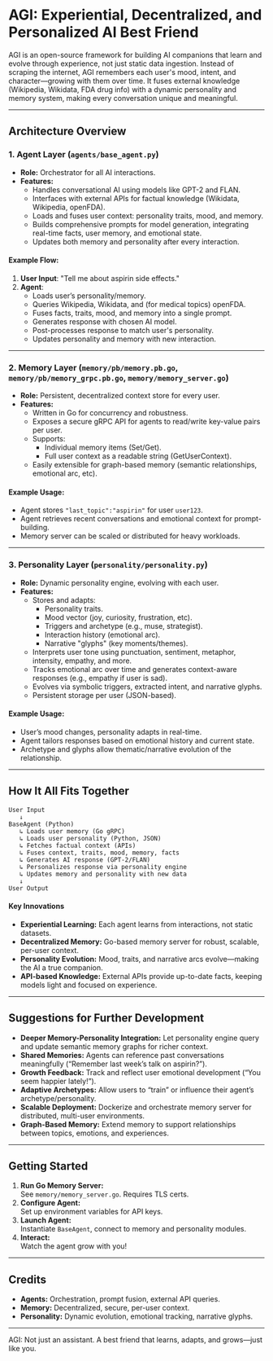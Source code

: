 # AGI: Experiential, Decentralized, and Personalized AI Best Friend

AGI is an open-source framework for building AI companions that learn and evolve through experience, not just static data ingestion. Instead of scraping the internet, AGI remembers each user's mood, intent, and character—growing with them over time. It fuses external knowledge (Wikipedia, Wikidata, FDA drug info) with a dynamic personality and memory system, making every conversation unique and meaningful.

---

## Architecture Overview

### 1. Agent Layer (`agents/base_agent.py`)

- **Role:** Orchestrator for all AI interactions.
- **Features:**
  - Handles conversational AI using models like GPT-2 and FLAN.
  - Interfaces with external APIs for factual knowledge (Wikidata, Wikipedia, openFDA).
  - Loads and fuses user context: personality traits, mood, and memory.
  - Builds comprehensive prompts for model generation, integrating real-time facts, user memory, and emotional state.
  - Updates both memory and personality after every interaction.

#### Example Flow:
1. **User Input**: "Tell me about aspirin side effects."
2. **Agent**:
   - Loads user’s personality/memory.
   - Queries Wikipedia, Wikidata, and (for medical topics) openFDA.
   - Fuses facts, traits, mood, and memory into a single prompt.
   - Generates response with chosen AI model.
   - Post-processes response to match user's personality.
   - Updates personality and memory with new interaction.

---

### 2. Memory Layer (`memory/pb/memory.pb.go`, `memory/pb/memory_grpc.pb.go`, `memory/memory_server.go`)

- **Role:** Persistent, decentralized context store for every user.
- **Features:**
  - Written in Go for concurrency and robustness.
  - Exposes a secure gRPC API for agents to read/write key-value pairs per user.
  - Supports:
    - Individual memory items (Set/Get).
    - Full user context as a readable string (GetUserContext).
  - Easily extensible for graph-based memory (semantic relationships, emotional arc, etc).

#### Example Usage:
- Agent stores `"last_topic":"aspirin"` for user `user123`.
- Agent retrieves recent conversations and emotional context for prompt-building.
- Memory server can be scaled or distributed for heavy workloads.

---

### 3. Personality Layer (`personality/personality.py`)

- **Role:** Dynamic personality engine, evolving with each user.
- **Features:**
  - Stores and adapts:
    - Personality traits.
    - Mood vector (joy, curiosity, frustration, etc).
    - Triggers and archetype (e.g., muse, strategist).
    - Interaction history (emotional arc).
    - Narrative "glyphs" (key moments/themes).
  - Interprets user tone using punctuation, sentiment, metaphor, intensity, empathy, and more.
  - Tracks emotional arc over time and generates context-aware responses (e.g., empathy if user is sad).
  - Evolves via symbolic triggers, extracted intent, and narrative glyphs.
  - Persistent storage per user (JSON-based).

#### Example Usage:
- User’s mood changes, personality adapts in real-time.
- Agent tailors responses based on emotional history and current state.
- Archetype and glyphs allow thematic/narrative evolution of the relationship.

---

## How It All Fits Together

```
User Input
   ↓
BaseAgent (Python)
   ↳ Loads user memory (Go gRPC)
   ↳ Loads user personality (Python, JSON)
   ↳ Fetches factual context (APIs)
   ↳ Fuses context, traits, mood, memory, facts
   ↳ Generates AI response (GPT-2/FLAN)
   ↳ Personalizes response via personality engine
   ↳ Updates memory and personality with new data
   ↓
User Output
```

#### Key Innovations

- **Experiential Learning:** Each agent learns from interactions, not static datasets.
- **Decentralized Memory:** Go-based memory server for robust, scalable, per-user context.
- **Personality Evolution:** Mood, traits, and narrative arcs evolve—making the AI a true companion.
- **API-based Knowledge:** External APIs provide up-to-date facts, keeping models light and focused on experience.

---

## Suggestions for Further Development

- **Deeper Memory-Personality Integration:** Let personality engine query and update semantic memory graphs for richer context.
- **Shared Memories:** Agents can reference past conversations meaningfully (“Remember last week’s talk on aspirin?”).
- **Growth Feedback:** Track and reflect user emotional development (“You seem happier lately!”).
- **Adaptive Archetypes:** Allow users to “train” or influence their agent’s archetype/personality.
- **Scalable Deployment:** Dockerize and orchestrate memory server for distributed, multi-user environments.
- **Graph-Based Memory:** Extend memory to support relationships between topics, emotions, and experiences.

---

## Getting Started

1. **Run Go Memory Server:**  
   See `memory/memory_server.go`. Requires TLS certs.
2. **Configure Agent:**  
   Set up environment variables for API keys.
3. **Launch Agent:**  
   Instantiate `BaseAgent`, connect to memory and personality modules.
4. **Interact:**  
   Watch the agent grow with you!

---

## Credits

- **Agents:** Orchestration, prompt fusion, external API queries.
- **Memory:** Decentralized, secure, per-user context.
- **Personality:** Dynamic evolution, emotional tracking, narrative glyphs.

---

AGI: Not just an assistant. A best friend that learns, adapts, and grows—just like you.
